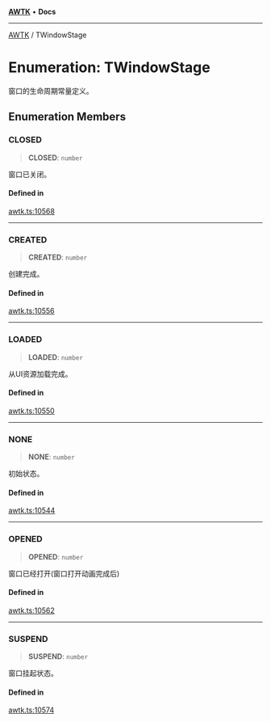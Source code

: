 [**AWTK**](../README.md) • **Docs**

***

[AWTK](../globals.md) / TWindowStage

# Enumeration: TWindowStage

窗口的生命周期常量定义。

## Enumeration Members

### CLOSED

> **CLOSED**: `number`

窗口已关闭。

#### Defined in

[awtk.ts:10568](https://github.com/zlgopen/awtk-binding/blob/a193834fdb1c1ee98bdcf84db4b6e5fd059e1d7c/tools/code_gen/js/output/awtk.ts#L10568)

***

### CREATED

> **CREATED**: `number`

创建完成。

#### Defined in

[awtk.ts:10556](https://github.com/zlgopen/awtk-binding/blob/a193834fdb1c1ee98bdcf84db4b6e5fd059e1d7c/tools/code_gen/js/output/awtk.ts#L10556)

***

### LOADED

> **LOADED**: `number`

从UI资源加载完成。

#### Defined in

[awtk.ts:10550](https://github.com/zlgopen/awtk-binding/blob/a193834fdb1c1ee98bdcf84db4b6e5fd059e1d7c/tools/code_gen/js/output/awtk.ts#L10550)

***

### NONE

> **NONE**: `number`

初始状态。

#### Defined in

[awtk.ts:10544](https://github.com/zlgopen/awtk-binding/blob/a193834fdb1c1ee98bdcf84db4b6e5fd059e1d7c/tools/code_gen/js/output/awtk.ts#L10544)

***

### OPENED

> **OPENED**: `number`

窗口已经打开(窗口打开动画完成后)

#### Defined in

[awtk.ts:10562](https://github.com/zlgopen/awtk-binding/blob/a193834fdb1c1ee98bdcf84db4b6e5fd059e1d7c/tools/code_gen/js/output/awtk.ts#L10562)

***

### SUSPEND

> **SUSPEND**: `number`

窗口挂起状态。

#### Defined in

[awtk.ts:10574](https://github.com/zlgopen/awtk-binding/blob/a193834fdb1c1ee98bdcf84db4b6e5fd059e1d7c/tools/code_gen/js/output/awtk.ts#L10574)
